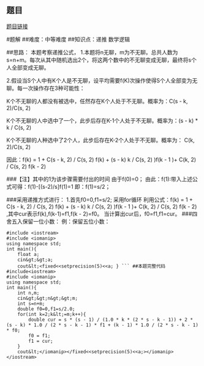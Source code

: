 ## 题目
[题目链接](https://www.nowcoder.com/practice/327ff11066b640b6957883e1ba5ec40c?tpId=182&tqId=138081&sourceUrl=/exam/oj&channenl=wgithub&fromPut=wgithub)

#题解
##难度：中等难度
##知识点：递推 数学逻辑

##思路：
本题考察递推公式，
1.本题将n无聊，m为不无聊。总共人数为s=n+m。每次从其中随机选出2个，将这两个数中的不无聊变成无聊，最终将s个人全部变成无聊。

2.假设当S个人中有K个人是不无聊，设平均需要f(K)次操作使得S个人全部变为无聊。每一次操作存在3种可能性：

K个不无聊的人都没有被选中，任然存在K个人处于不无聊。概率为：C(s - k, 2)/C(s, 2)

K个不无聊的人中选中了一个，此步后存在K-1个人处于不无聊。概率为：(s - k) * k / C(s, 2)

K个不无聊的人种选中了2个人，此步后存在K-2个人处于不无聊。概率为： C(k, 2)/C(s, 2)

因此：f(k) = 1 + C(s - k, 2) / C(s, 2) f(k) + (s - k) k / C(s, 2) )f(k - 1 )+ C(k, 2) / C(s, 2) f(k - 2)

###【注】其中的1为该步骤需要付出的时间
由于f(0)=0；
由此：f(1):带入上述公式可得：f(1)-[(s-2)/s]f(1)=1 即：f(1)=s/2；

###采用递推方式进行：
1.首先f0=0,f1=s/2;
采用for循环 利用公式：f(k) = 1 + C(s - k, 2) / C(s, 2) f(k) + (s - k) k / C(s, 2) )f(k - 1 )+ C(k, 2) / C(s, 2) f(k - 2) ,其中cur表示f(k),f(k-1)=f1,f(k - 2)=f0。
当计算出cur后，f0=f1,f1=cur。
###四舍五入保留一位小数：
例：保留五位小数：

```
#include <iostream>
#include <iomanip>
using namespace std;
int main(){
	float a;
	cin&gt;&gt;a;
	cout&lt;<fixed<<setprecision(5)<<a; } ``` ##本题完整代码 #include<iostream>
#include <iomanip>
using namespace std;
int main(){
	int n,m;
	cin&gt;&gt;n&gt;&gt;m;
	int s=n+m;
	double f0=0,f1=s/2.0;
	for(int k=2;k&lt;=m;k++){
		double cur = s * (s - 1) / (1.0 * k * (2 * s - k - 1)) + 2 * (s - k) * 1.0 / (2 * s - k - 1) * f1 + (k - 1) * 1.0 / (2 * s - k - 1) * f0;
        f0 = f1;
        f1 = cur;
	} 
	cout&lt;</iomanip></fixed<<setprecision(5)<<a;></iomanip></iostream>